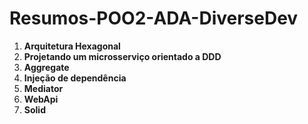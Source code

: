 # Resumos-POO2-ADA-DiverseDev
1. **Arquitetura Hexagonal**
2. **Projetando um microsserviço orientado a DDD**
3. **Aggregate**
4. **Injeção de dependência**
5. **Mediator**
6. **WebApi**
7. **Solid**

